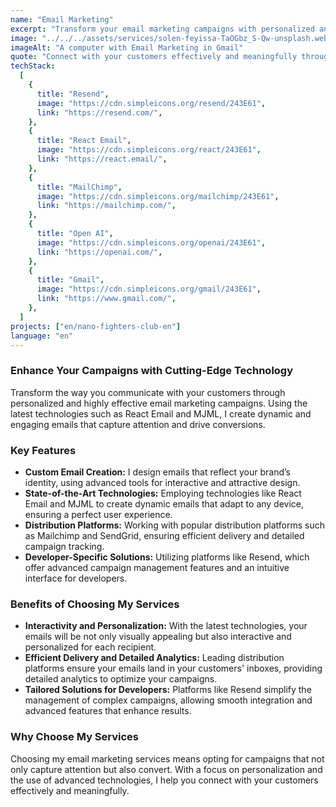 ```yaml
---
name: "Email Marketing"
excerpt: "Transform your email marketing campaigns with personalized and dynamic emails, utilizing the latest technologies and leading distribution platforms."
image: "../../../assets/services/solen-feyissa-TaOGbz_S-Qw-unsplash.webp"
imageAlt: "A computer with Email Marketing in Gmail"
quote: "Connect with your customers effectively and meaningfully through personalized and dynamic email marketing campaigns."
techStack:
  [
    {
      title: "Resend",
      image: "https://cdn.simpleicons.org/resend/243E61",
      link: "https://resend.com/",
    },
    {
      title: "React Email",
      image: "https://cdn.simpleicons.org/react/243E61",
      link: "https://react.email/",
    },
    {
      title: "MailChimp",
      image: "https://cdn.simpleicons.org/mailchimp/243E61",
      link: "https://mailchimp.com/",
    },
    {
      title: "Open AI",
      image: "https://cdn.simpleicons.org/openai/243E61",
      link: "https://openai.com/",
    },
    {
      title: "Gmail",
      image: "https://cdn.simpleicons.org/gmail/243E61",
      link: "https://www.gmail.com/",
    },
  ]
projects: ["en/nano-fighters-club-en"]
language: "en"
---
```


### Enhance Your Campaigns with Cutting-Edge Technology

Transform the way you communicate with your customers through personalized and highly effective email marketing campaigns. Using the latest technologies such as React Email and MJML, I create dynamic and engaging emails that capture attention and drive conversions.

### Key Features

- **Custom Email Creation:** I design emails that reflect your brand’s identity, using advanced tools for interactive and attractive design.
- **State-of-the-Art Technologies:** Employing technologies like React Email and MJML to create dynamic emails that adapt to any device, ensuring a perfect user experience.
- **Distribution Platforms:** Working with popular distribution platforms such as Mailchimp and SendGrid, ensuring efficient delivery and detailed campaign tracking.
- **Developer-Specific Solutions:** Utilizing platforms like Resend, which offer advanced campaign management features and an intuitive interface for developers.

### Benefits of Choosing My Services

- **Interactivity and Personalization:** With the latest technologies, your emails will be not only visually appealing but also interactive and personalized for each recipient.
- **Efficient Delivery and Detailed Analytics:** Leading distribution platforms ensure your emails land in your customers' inboxes, providing detailed analytics to optimize your campaigns.
- **Tailored Solutions for Developers:** Platforms like Resend simplify the management of complex campaigns, allowing smooth integration and advanced features that enhance results.

### Why Choose My Services

Choosing my email marketing services means opting for campaigns that not only capture attention but also convert. With a focus on personalization and the use of advanced technologies, I help you connect with your customers effectively and meaningfully.
